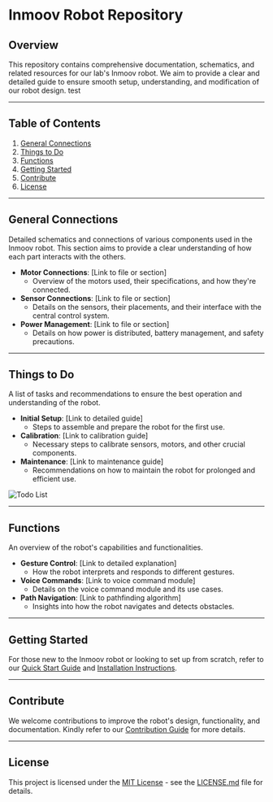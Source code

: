 # Inmoov Robot Repository

## Overview

This repository contains comprehensive documentation, schematics, and related resources for our lab's Inmoov robot. We aim to provide a clear and detailed guide to ensure smooth setup, understanding, and modification of our robot design.
test

---

## Table of Contents

1. [General Connections](#general-connections)
2. [Things to Do](#things-to-do)
3. [Functions](#functions)
4. [Getting Started](#getting-started)
5. [Contribute](#contribute)
6. [License](#license)

---

## General Connections

Detailed schematics and connections of various components used in the Inmoov robot. This section aims to provide a clear understanding of how each part interacts with the others.

- **Motor Connections**: [Link to file or section]
  - Overview of the motors used, their specifications, and how they're connected.
- **Sensor Connections**: [Link to file or section]
  - Details on the sensors, their placements, and their interface with the central control system.
- **Power Management**: [Link to file or section]
  - Details on how power is distributed, battery management, and safety precautions.

---

## Things to Do

A list of tasks and recommendations to ensure the best operation and understanding of the robot.

- **Initial Setup**: [Link to detailed guide]
  - Steps to assemble and prepare the robot for the first use.
- **Calibration**: [Link to calibration guide]
  - Necessary steps to calibrate sensors, motors, and other crucial components.
- **Maintenance**: [Link to maintenance guide]
  - Recommendations on how to maintain the robot for prolonged and efficient use.

![Todo List](attachments/todo.png)

---

## Functions

An overview of the robot's capabilities and functionalities.

- **Gesture Control**: [Link to detailed explanation]
  - How the robot interprets and responds to different gestures.
- **Voice Commands**: [Link to voice command module]
  - Details on the voice command module and its use cases.
- **Path Navigation**: [Link to pathfinding algorithm]
  - Insights into how the robot navigates and detects obstacles.

---

## Getting Started

For those new to the Inmoov robot or looking to set up from scratch, refer to our [Quick Start Guide](#) and [Installation Instructions](#).

---

## Contribute

We welcome contributions to improve the robot's design, functionality, and documentation. Kindly refer to our [Contribution Guide](#) for more details.

---

## License

This project is licensed under the [MIT License](#) - see the [LICENSE.md](#) file for details.
